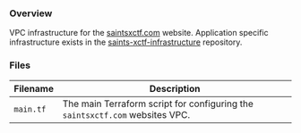 ### Overview

VPC infrastructure for the [saintsxctf.com](https://www.saintsxctf.com/) website.  Application specific infrastructure 
exists in the [saints-xctf-infrastructure](https://github.com/AJarombek/saints-xctf-infrastructure.git) repository.

### Files

| Filename            | Description                                                                                                      |
|---------------------|------------------------------------------------------------------------------------------------------------------|
| `main.tf`           | The main Terraform script for configuring the `saintsxctf.com` websites VPC.                                     |
